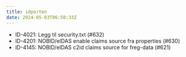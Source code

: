 ```yaml
---
title: idporten
date: 2024-05-03T06:50:33Z
---
```

- ID-4021: Legg til security.txt (#632)
- ID-4201: NOBID/eIDAS enable claims source fra properties (#630)
- ID-4145: NOBID/eIDAS c2id claims source for freg-data (#621)

